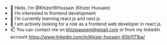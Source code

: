 - 👋 Hello, I’m @KhizerWHussain (Khizer Hussain)
- 👀 I’m interested in frontend development
- 🌱 I’m currently learning react.js and next.js
- 💞️ I am actively looking for a role as a frontend web developer in react.js.
- 📫 You can contact me on khizwaseem@gmail.com or from my linkedin account https://www.linkedin.com/in/khizer-hussain-65b1171ba/

<!---
KhizerWHussain/KhizerWHussain is a ✨ special ✨ repository because its `README.md` (this file) appears on your GitHub profile.
You can click the Preview link to take a look at your changes.
--->
